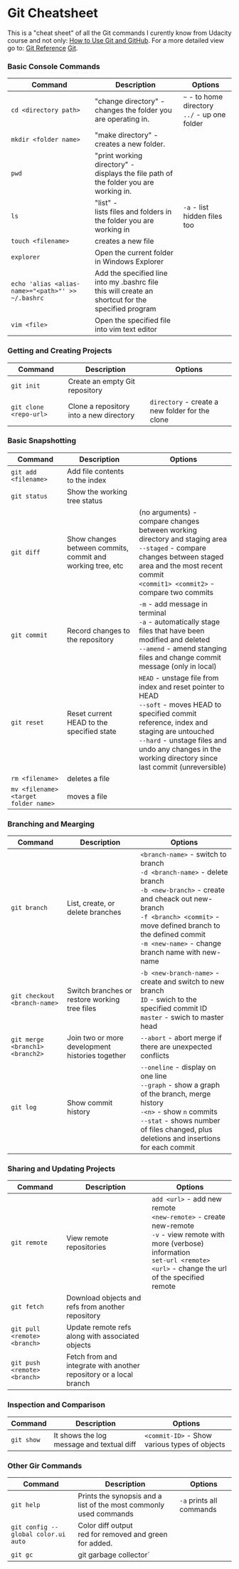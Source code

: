 # Git Cheatsheet

This is a "cheat sheet" of all the Git commands I curently know from Udacity course and not only:
[How to Use Git and GitHub](https://www.udacity.com/course/how-to-use-git-and-github--ud775).
For a more detailed view go to: [Git Reference](https://git.github.io/git-reference/) [Git](https://git-scm.com/book/en/v2).

<h3>Basic Console Commands</h3>

Command | Description | Options
------------ | ------------- | -------------
`cd <directory path>` | "change directory" -<br>changes the folder you are operating in. | `~` - to home directory<br>`../` - up one folder
`mkdir <folder name>` | "make directory" -<br>creates a new folder. |
`pwd` | "print working directory" -<br>displays the file path of the folder you are working in. |
`ls` | "list" -<br>lists files and folders in the folder you are working in | `-a` - list hidden files too
`touch <filename>` | creates a new file |
`explorer` | Open the current folder in Windows Explorer |
`echo 'alias <alias-name>="<path>"' >> ~/.bashrc` | Add the specified line into my .bashrc file <br> this will create an shortcut for the specified program |
`vim <file>` | Open the specified file into vim text editor |

<h3>Getting and Creating Projects</h3>

Command | Description | Options
------------ | ------------- | -------------
`git init` | Create an empty Git repository |
`git clone <repo-url>` | Clone a repository into a new directory | `directory` - create a new folder for the clone<br>

<h3>Basic Snapshotting</h3>

Command | Description | Options
------------ | ------------- | -------------
`git add <filename>` | Add file contents to the index |
`git status` | Show the working tree status |
`git diff` | Show changes between commits, commit and working tree, etc | (no arguments) - compare changes between working directory and staging area<br>`--staged` - compare changes between staged area and the most recent commit<br>`<commit1> <commit2>` - compare two commits
`git commit` | Record changes to the repository | `-m` - add message in terminal<br>`-a` - automatically stage files that have been modified and deleted <br> `--amend` - amend stanging files and change commit message (only in local)
`git reset` | Reset current HEAD to the specified state | `HEAD` - unstage file from index and reset pointer to HEAD <br>`--soft` - moves HEAD to specified commit reference, index and staging are untouched <br>`--hard` - unstage files and undo any changes in the working directory since last commit (unreversible)
`rm <filename>` | deletes a file |
`mv <filename> <target folder name>` | moves a file |

<h3>Branching and Mearging</h3>

Command | Description | Options
------------ | ------------- | -------------
`git branch` | List, create, or delete branches | `<branch-name>` - switch to branch<br>`-d <branch-name>` - delete branch <br> `-b <new-branch>` - create and cheack out new-branch <br> `-f <branch> <commit>` - move defined branch to the defined commit <br> `-m <new-name>` - change branch name with new-name
`git checkout <branch-name>` | Switch branches or restore working tree files | `-b <new-branch-name>` - create and switch to new branch <br> `ID` - swich to the specified commit ID <br> `master` - swich to master head
`git merge <branch1> <branch2>` | Join two or more development histories together | `--abort` - abort merge if there are unexpected conflicts
`git log` | Show commit history | `--oneline` - display on one line<br>`--graph` - show a graph of the branch, merge history<br>`-<n>` - show `n` commits<br>`--stat` - shows number of files changed, plus deletions and insertions for each commit

<h3>Sharing and Updating Projects</h3>

Command | Description | Options
------------ | ------------- | -------------
`git remote` | View remote repositories | `add <url>` - add new remote <br> `<new-remote>` - create new-remote <br> `-v` - view remote with more (verbose) information <br> `set-url <remote> <url>` - change the url of the specified remote
`git fetch` | Download objects and refs from another repository |
`git pull <remote> <branch>` | Update remote refs along with associated objects |
`git push <remote> <branch>` | Fetch from and integrate with another repository or a local branch |

<h3>Inspection and Comparison</h3>

Command | Description | Options
------------ | ------------- | -------------
`git show` | It shows the log message and textual diff | `<commit-ID>` - Show various types of objects

<h3>Other Gir Commands</h3>

Command | Description | Options
------------ | ------------- | -------------
`git help` | Prints the synopsis and a list of the most commonly used commands | `-a` prints all commands
`git config --global color.ui auto` | Color diff output <br> red for removed and green for added. |
`git gc` | git garbage collector`
